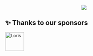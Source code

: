 <p align="center">
<img src="https://s3.splrge.dev/assets/brand/logo_color_banner.png">              
</p> 
<!--
<h1 align="center" style="font-weight: bold;">Title</h1>
<p align="center">Description</p>
-->

## ✨ Thanks to our sponsors 
<!-- sponsors --><a href="https://github.com/Lovlob"><img src="https://github.com/Lovlob.png" width="60px" alt="Loris" /></a><!-- sponsors -->
